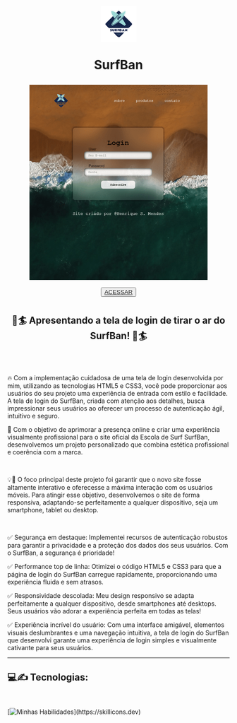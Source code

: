 
<h1 align='center'> <img src='midia/Untitled_logo_3_free-file-removebg-preview-transformed.png'>
<p>SurfBan</p></h1>


<p align='center'><img src='midia/print_tela-transformed.png' ></p>

<p align='center'><button ><a href='https://henriquescloud.github.io/LOGIN-PAGE/index.html' > ACESSAR </a></button></p>




<div align='left'><h1>
<h2 align='center'>🌊🏄 Apresentando a tela de login de tirar o ar do SurfBan! 🌊🏄</h2><br><br>

<p>🔥 Com a implementação cuidadosa de uma tela de login desenvolvida por mim, utilizando as tecnologias HTML5 e CSS3, você pode proporcionar aos usuários do seu projeto uma experiência de entrada com estilo e facilidade. A tela de login do SurfBan, criada com atenção aos detalhes, busca impressionar seus usuários ao oferecer um processo de autenticação ágil, intuitivo e seguro.</p>

<p>🎯 Com o objetivo de aprimorar a presença online e criar uma experiência visualmente profissional para o site oficial da Escola de Surf SurfBan, desenvolvemos um projeto personalizado que combina estética profissional e coerência com a marca.</p><br>

<p>💡🚀 O foco principal deste projeto foi garantir que o novo site fosse altamente interativo e oferecesse a máxima interação com os usuários móveis. Para atingir esse objetivo, desenvolvemos o site de forma responsiva, adaptando-se perfeitamente a qualquer dispositivo, seja um smartphone, tablet ou desktop.</p><br>

<p>
    ✅ Segurança em destaque:
    Implementei recursos de autenticação robustos para garantir a privacidade e a proteção dos dados dos seus usuários. Com o SurfBan, a segurança é prioridade!
</p>

<p>
    ✅ Performance top de linha:
    Otimizei o código HTML5 e CSS3 para que a página de login do SurfBan carregue rapidamente, proporcionando uma experiência fluida e sem atrasos.
</p>

<p>
    ✅ Responsividade descolada:
    Meu design responsivo se adapta perfeitamente a qualquer dispositivo, desde smartphones até desktops. Seus usuários vão adorar a experiência perfeita em todas as telas!
</p>

<p>
    ✅ Experiência incrível do usuário:
    Com uma interface amigável, elementos visuais deslumbrantes e uma navegação intuitiva, a tela de login do SurfBan que desenvolvi garante uma experiência de login simples e visualmente cativante para seus usuários.
</p>
<hr>

<h2>
    💻✍️ Tecnologias:
</h2>
<br>

[![Minhas Habilidades](https://skillicons.dev/icons?i=html,css,)](https://skillicons.dev)
